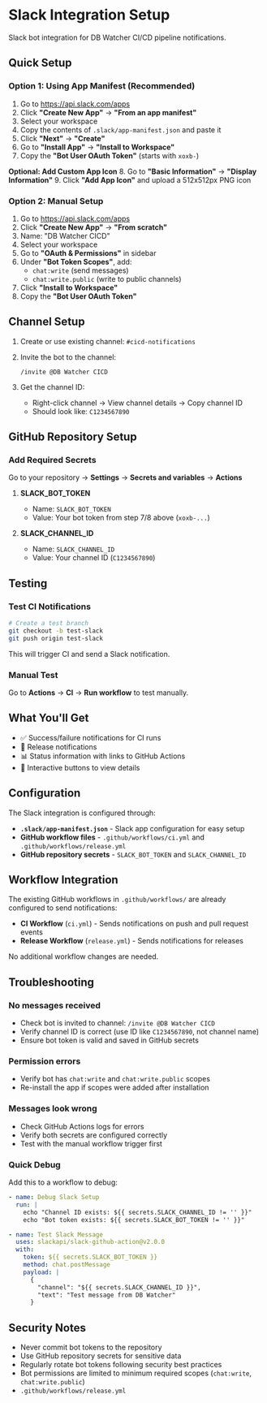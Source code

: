 # Slack Integration Setup

Slack bot integration for DB Watcher CI/CD pipeline notifications.

## Quick Setup

### Option 1: Using App Manifest (Recommended)

1. Go to <https://api.slack.com/apps>
2. Click **"Create New App"** → **"From an app manifest"**
3. Select your workspace
4. Copy the contents of `.slack/app-manifest.json` and paste it
5. Click **"Next"** → **"Create"**
6. Go to **"Install App"** → **"Install to Workspace"**
7. Copy the **"Bot User OAuth Token"** (starts with `xoxb-`)

**Optional: Add Custom App Icon** 8. Go to **"Basic Information"** → **"Display Information"** 9. Click **"Add App Icon"** and upload a 512x512px PNG icon

### Option 2: Manual Setup

1. Go to <https://api.slack.com/apps>
2. Click **"Create New App"** → **"From scratch"**
3. Name: "DB Watcher CICD"
4. Select your workspace
5. Go to **"OAuth & Permissions"** in sidebar
6. Under **"Bot Token Scopes"**, add:
   - `chat:write` (send messages)
   - `chat:write.public` (write to public channels)
7. Click **"Install to Workspace"**
8. Copy the **"Bot User OAuth Token"**

## Channel Setup

1. Create or use existing channel: `#cicd-notifications`
2. Invite the bot to the channel:

   ```
   /invite @DB Watcher CICD
   ```

3. Get the channel ID:
   - Right-click channel → View channel details → Copy channel ID
   - Should look like: `C1234567890`

## GitHub Repository Setup

### Add Required Secrets

Go to your repository → **Settings** → **Secrets and variables** → **Actions**

1. **SLACK_BOT_TOKEN**

   - Name: `SLACK_BOT_TOKEN`
   - Value: Your bot token from step 7/8 above (`xoxb-...`)

2. **SLACK_CHANNEL_ID**
   - Name: `SLACK_CHANNEL_ID`
   - Value: Your channel ID (`C1234567890`)

## Testing

### Test CI Notifications

```bash
# Create a test branch
git checkout -b test-slack
git push origin test-slack
```

This will trigger CI and send a Slack notification.

### Manual Test

Go to **Actions** → **CI** → **Run workflow** to test manually.

## What You'll Get

- ✅ Success/failure notifications for CI runs
- 🚀 Release notifications
- 📊 Status information with links to GitHub Actions
- 🔗 Interactive buttons to view details

## Configuration

The Slack integration is configured through:

- **`.slack/app-manifest.json`** - Slack app configuration for easy setup
- **GitHub workflow files** - `.github/workflows/ci.yml` and `.github/workflows/release.yml`
- **GitHub repository secrets** - `SLACK_BOT_TOKEN` and `SLACK_CHANNEL_ID`

## Workflow Integration

The existing GitHub workflows in `.github/workflows/` are already configured to send notifications:

- **CI Workflow** (`ci.yml`) - Sends notifications on push and pull request events
- **Release Workflow** (`release.yml`) - Sends notifications for releases

No additional workflow changes are needed.

## Troubleshooting

### No messages received

- Check bot is invited to channel: `/invite @DB Watcher CICD`
- Verify channel ID is correct (use ID like `C1234567890`, not channel name)
- Ensure bot token is valid and saved in GitHub secrets

### Permission errors

- Verify bot has `chat:write` and `chat:write.public` scopes
- Re-install the app if scopes were added after installation

### Messages look wrong

- Check GitHub Actions logs for errors
- Verify both secrets are configured correctly
- Test with the manual workflow trigger first

### Quick Debug

Add this to a workflow to debug:

```yaml
- name: Debug Slack Setup
  run: |
    echo "Channel ID exists: ${{ secrets.SLACK_CHANNEL_ID != '' }}"
    echo "Bot token exists: ${{ secrets.SLACK_BOT_TOKEN != '' }}"

- name: Test Slack Message
  uses: slackapi/slack-github-action@v2.0.0
  with:
    token: ${{ secrets.SLACK_BOT_TOKEN }}
    method: chat.postMessage
    payload: |
      {
        "channel": "${{ secrets.SLACK_CHANNEL_ID }}",
        "text": "Test message from DB Watcher"
      }
```

## Security Notes

- Never commit bot tokens to the repository
- Use GitHub repository secrets for sensitive data
- Regularly rotate bot tokens following security best practices
- Bot permissions are limited to minimum required scopes (`chat:write`, `chat:write.public`)
- `.github/workflows/release.yml`
